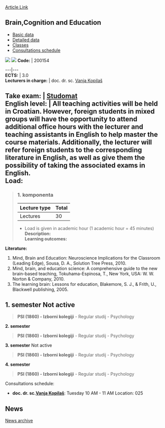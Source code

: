 [Article Link](https://www.fhs.hr/en/course/bkae_a)

## Brain,Cognition and Education
  * [Basic data](https://www.fhs.hr/en/course/bkae_a#v1id-523747_123581_1_0 "Basic data")
  * [Detailed data](https://www.fhs.hr/en/course/bkae_a#v1id-523747_123581_1_1 "Detailed data")
  * [Classes](https://www.fhs.hr/en/course/bkae_a#v1id-523747_123581_1_2 "Classes")
  * [Consultations schedule](https://www.fhs.hr/en/course/bkae_a#v1id-523747_123581_1_3 "Consultations schedule")


[![](https://www.fhs.hr/img/flags/gif/hr.gif)](https://www.fhs.hr/predmet/msoo) [![](https://www.fhs.hr/img/flags/gif/gb.gif)](https://www.fhs.hr/en/course/bkae_a)
**Code:** |  200154  
  
---|---  
**ECTS:** |  3.0   
**Lecturers in charge:** |  doc. dr. sc. [Vanja Kopilaš](https://www.fhs.hr/staff/vanja.kopilas)   
  
**Take exam:** |  [Studomat](http://www.isvu.hr/studomat)  
**English level:** |  All teaching activities will be held in Croatian. However, foreign students in mixed groups will have the opportunity to attend additional office hours with the lecturer and teaching assistants in English to help master the course materials. Additionally, the lecturer will refer foreign students to the corresponding literature in English, as well as give them the possibility of taking the associated exams in English.   
**Load:**  
---  
> ### 1. komponenta
> | Lecture type | Total  
> ---|---  
> Lectures | 30  
> * Load is given in academic hour (1 academic hour = 45 minutes)   
**Description:**  
> **Learning outcomes:**  

  
**Literature:**  
  1. Mind, Brain and Education: Neuroscience Implications for the Classroom (Leading Edge), Sousa, D. A., Solution Tree Press, 2010. 
  2. Mind, brain, and education science: A comprehensive guide to the new brain-based teaching, Tokuhama-Espinosa, T., New York, USA: W. W. Norton & Company, 2010. 
  3. The learning brain: Lessons for education, Blakemore, S. J., & Frith, U., Blackwell publishing, 2005. 

  
**1. semester** Not active  
---  
> **PSI (1860) - Izborni kolegiji** - Regular studij - Psychology  
>   
  
**2. semester**  
> **PSI (1860) - Izborni kolegiji** - Regular studij - Psychology  
>   
  
**3. semester** Not active  
> **PSI (1860) - Izborni kolegiji** - Regular studij - Psychology  
>   
  
**4. semester**  
> **PSI (1860) - Izborni kolegiji** - Regular studij - Psychology  
>   
Consultations schedule: 
  * **doc. dr. sc.[Vanja Kopilaš](https://www.fhs.hr/staff/vanja.kopilas)**: 
Tuesday 10 AM - 11 AM
Location: 025 


## News
[News archive](https://www.fhs.hr/en/course/bkae_a?@=21827#news_115741 "News archive")
